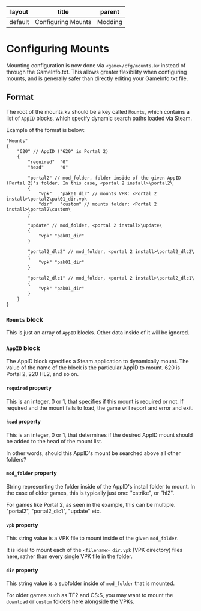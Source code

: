 | layout | title | parent |
|---|---|---|
| default | Configuring Mounts | Modding |

# Configuring Mounts

Mounting configuration is now done via `<game>/cfg/mounts.kv` instead of through the GameInfo.txt. 
This allows greater flexibility when configuring mounts, and is generally safer than directly editing your GameInfo.txt file.

## Format

The root of the mounts.kv should be a key called `Mounts`, which contains a list of `AppID` blocks, which specify 
dynamic search paths loaded via Steam.

Example of the format is below:
```
"Mounts"
{
	"620" // AppID ("620" is Portal 2)
	{
		"required" 	"0"
		"head"		"0"

		"portal2" // mod_folder, folder inside of the given AppID (Portal 2)'s folder. In this case, <portal 2 install>\portal2\
		{
			"vpk"	"pak01_dir" // mounts VPK: <Portal 2 install>\portal2\pak01_dir.vpk
			"dir"	"custom" // mounts folder: <Portal 2 install>\portal2\custom\
		}

		"update" // mod_folder, <portal 2 install>\update\
		{
			"vpk" "pak01_dir"
		}

		"portal2_dlc2" // mod_folder, <portal 2 install>\portal2_dlc2\
		{
			"vpk" "pak01_dir"
		}

		"portal2_dlc1" // mod_folder, <portal 2 install>\portal2_dlc1\
		{
			"vpk" "pak01_dir"
		}
	}
}
```

### `Mounts` block

This is just an array of `AppID` blocks. Other data inside of it will be ignored. 

### `AppID` block

The AppID block specifies a Steam application to dynamically mount. The value of the name of the block is the particular AppID to mount. 620 is Portal 2, 220 HL2, and so on.  

#### `required` property

This is an integer, 0 or 1, that specifies if this mount is required or not. If required and the mount fails to load, the game will report
and error and exit.  

#### `head` property

This is an integer, 0 or 1, that determines if the desired AppID mount should be added to the head of the mount list.

In other words, should this AppID's mount be searched above all other folders?  

#### `mod_folder` property

String representing the folder inside of the AppID's install folder to mount. In the case of older games, this is typically just one: "cstrike", or "hl2".  

For games like Portal 2, as seen in the example, this can be multiple. "portal2", "portal2_dlc1", "update" etc.  

#### `vpk` property

This string value is a VPK file to mount inside of the given `mod_folder`.

It is ideal to mount each of the `<filename>_dir.vpk` (VPK directory) files here, rather than every single VPK file in the folder.  

#### `dir` property

This string value is a subfolder inside of `mod_folder` that is mounted.

For older games such as TF2 and CS:S, you may want to mount the `download` or `custom` folders here alongside the VPKs.  
